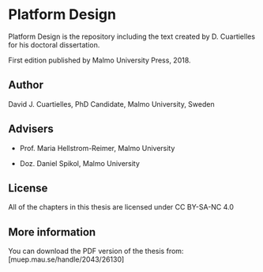 # Platform Design

Platform Design is the repository including the text created by D. Cuartielles for his doctoral dissertation.

First edition published by Malmo University Press, 2018. 

## Author

David J. Cuartielles, PhD Candidate, Malmo University, Sweden

## Advisers

* Prof. Maria Hellstrom-Reimer, Malmo University

* Doz. Daniel Spikol, Malmo University

## License

All of the chapters in this thesis are licensed under CC BY-SA-NC 4.0

## More information

You can download the PDF version of the thesis from: [muep.mau.se/handle/2043/26130]


